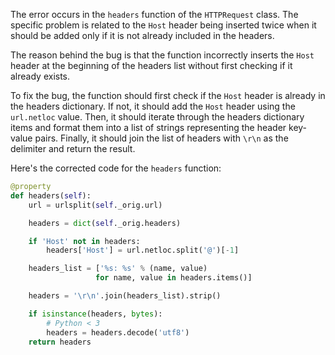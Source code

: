The error occurs in the `headers` function of the `HTTPRequest` class. The specific problem is related to the `Host` header being inserted twice when it should be added only if it is not already included in the headers.

The reason behind the bug is that the function incorrectly inserts the `Host` header at the beginning of the headers list without first checking if it already exists.

To fix the bug, the function should first check if the `Host` header is already in the headers dictionary. If not, it should add the `Host` header using the `url.netloc` value. Then, it should iterate through the headers dictionary items and format them into a list of strings representing the header key-value pairs. Finally, it should join the list of headers with `\r\n` as the delimiter and return the result.

Here's the corrected code for the `headers` function:

```python
@property
def headers(self):
    url = urlsplit(self._orig.url)

    headers = dict(self._orig.headers)

    if 'Host' not in headers:
        headers['Host'] = url.netloc.split('@')[-1]

    headers_list = ['%s: %s' % (name, value)
                   for name, value in headers.items()]

    headers = '\r\n'.join(headers_list).strip()

    if isinstance(headers, bytes):
        # Python < 3
        headers = headers.decode('utf8')
    return headers
```